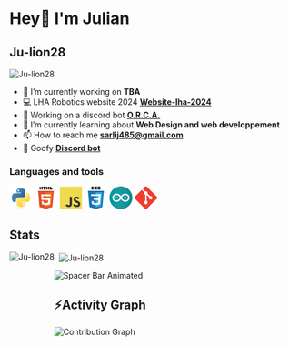 # Hey👋 I'm Julian

## Ju-lion28

![Ju-lion28](https://komarev.com/ghpvc/?username=Ju-lion28&label=Profile%20views&color=0e75b6&style=flat)

- 🔭 I’m currently working on **TBA**
- 💻 LHA Robotics website 2024 **[Website-lha-2024](https://github.com/Ju-lion28/Website-lha-2024)**
- 🤖 Working on a discord bot **[O.R.C.A.](https://github.com/Ju-lion28/O.R.C.A.)**
- 🌱 I’m currently learning about **Web Design and web developpement**
- 📫 How to reach me **<sarlij485@gmail.com>**
- 🍞 Goofy **[Discord bot](https://github.com/Ju-lion28/BREAD)**

### Languages and tools

<p align="left">
<img src="https://raw.githubusercontent.com/teamedwardforever/Readme-Generator/71f25dd8b98329b168142a6b782a107b75eab178/svg/Skills/Languages/python-original.svg" alt="Python" width="40" height="40"/>
<img src="https://raw.githubusercontent.com/teamedwardforever/Readme-Generator/71f25dd8b98329b168142a6b782a107b75eab178/svg/Skills/Frontend/html5-original-wordmark.svg" alt="HTML" width="40" height="40"/>
<img src="https://raw.githubusercontent.com/teamedwardforever/Readme-Generator/71f25dd8b98329b168142a6b782a107b75eab178/svg/Skills/Languages/javascript-original.svg" alt="Javascript" width="40" height="40"/>
<img src="https://raw.githubusercontent.com/teamedwardforever/Readme-Generator/71f25dd8b98329b168142a6b782a107b75eab178/svg/Skills/Frontend/css3-original-wordmark.svg" alt="Css" width="40" height="40"/>
<img src="https://raw.githubusercontent.com/teamedwardforever/Readme-Generator/71f25dd8b98329b168142a6b782a107b75eab178/svg/Skills/Other/arduino-1.svg" alt="Arduino" width="40" height="40"/>
<img src="https://raw.githubusercontent.com/teamedwardforever/Readme-Generator/71f25dd8b98329b168142a6b782a107b75eab178/svg/Skills/Other/git-scm-icon.svg" alt="Git" width="40" height="40"/>
</p>

## Stats

<img align="left" height="180em" src="https://github-readme-stats.vercel.app/api/top-langs/?username=Ju-lion28&hide_progress=true&theme=dark" alt=Ju-lion28 />

&nbsp;
<img align="center" height="180em" src="https://github-readme-stats.vercel.app/api?username=Ju-lion28&show_icons=true&locale=en&theme=dark" alt="Ju-lion28" />

![Spacer Bar Animated](https://user-images.githubusercontent.com/73097560/115834477-dbab4500-a447-11eb-908a-139a6edaec5c.gif)

## ⚡Activity Graph

![Contribution Graph](https://github-readme-activity-graph.vercel.app/graph?username=Ju-lion28&theme=github)
